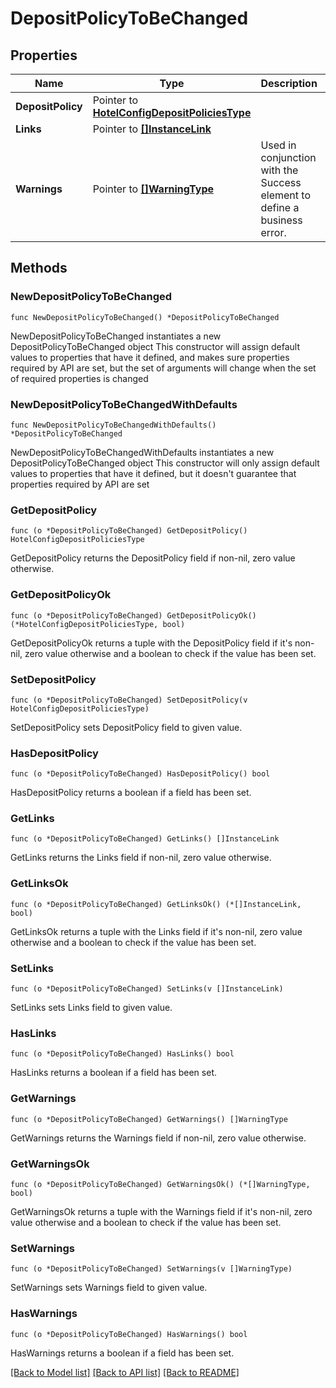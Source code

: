 # DepositPolicyToBeChanged

## Properties

Name | Type | Description | Notes
------------ | ------------- | ------------- | -------------
**DepositPolicy** | Pointer to [**HotelConfigDepositPoliciesType**](HotelConfigDepositPoliciesType.md) |  | [optional] 
**Links** | Pointer to [**[]InstanceLink**](InstanceLink.md) |  | [optional] 
**Warnings** | Pointer to [**[]WarningType**](WarningType.md) | Used in conjunction with the Success element to define a business error. | [optional] 

## Methods

### NewDepositPolicyToBeChanged

`func NewDepositPolicyToBeChanged() *DepositPolicyToBeChanged`

NewDepositPolicyToBeChanged instantiates a new DepositPolicyToBeChanged object
This constructor will assign default values to properties that have it defined,
and makes sure properties required by API are set, but the set of arguments
will change when the set of required properties is changed

### NewDepositPolicyToBeChangedWithDefaults

`func NewDepositPolicyToBeChangedWithDefaults() *DepositPolicyToBeChanged`

NewDepositPolicyToBeChangedWithDefaults instantiates a new DepositPolicyToBeChanged object
This constructor will only assign default values to properties that have it defined,
but it doesn't guarantee that properties required by API are set

### GetDepositPolicy

`func (o *DepositPolicyToBeChanged) GetDepositPolicy() HotelConfigDepositPoliciesType`

GetDepositPolicy returns the DepositPolicy field if non-nil, zero value otherwise.

### GetDepositPolicyOk

`func (o *DepositPolicyToBeChanged) GetDepositPolicyOk() (*HotelConfigDepositPoliciesType, bool)`

GetDepositPolicyOk returns a tuple with the DepositPolicy field if it's non-nil, zero value otherwise
and a boolean to check if the value has been set.

### SetDepositPolicy

`func (o *DepositPolicyToBeChanged) SetDepositPolicy(v HotelConfigDepositPoliciesType)`

SetDepositPolicy sets DepositPolicy field to given value.

### HasDepositPolicy

`func (o *DepositPolicyToBeChanged) HasDepositPolicy() bool`

HasDepositPolicy returns a boolean if a field has been set.

### GetLinks

`func (o *DepositPolicyToBeChanged) GetLinks() []InstanceLink`

GetLinks returns the Links field if non-nil, zero value otherwise.

### GetLinksOk

`func (o *DepositPolicyToBeChanged) GetLinksOk() (*[]InstanceLink, bool)`

GetLinksOk returns a tuple with the Links field if it's non-nil, zero value otherwise
and a boolean to check if the value has been set.

### SetLinks

`func (o *DepositPolicyToBeChanged) SetLinks(v []InstanceLink)`

SetLinks sets Links field to given value.

### HasLinks

`func (o *DepositPolicyToBeChanged) HasLinks() bool`

HasLinks returns a boolean if a field has been set.

### GetWarnings

`func (o *DepositPolicyToBeChanged) GetWarnings() []WarningType`

GetWarnings returns the Warnings field if non-nil, zero value otherwise.

### GetWarningsOk

`func (o *DepositPolicyToBeChanged) GetWarningsOk() (*[]WarningType, bool)`

GetWarningsOk returns a tuple with the Warnings field if it's non-nil, zero value otherwise
and a boolean to check if the value has been set.

### SetWarnings

`func (o *DepositPolicyToBeChanged) SetWarnings(v []WarningType)`

SetWarnings sets Warnings field to given value.

### HasWarnings

`func (o *DepositPolicyToBeChanged) HasWarnings() bool`

HasWarnings returns a boolean if a field has been set.


[[Back to Model list]](../README.md#documentation-for-models) [[Back to API list]](../README.md#documentation-for-api-endpoints) [[Back to README]](../README.md)


